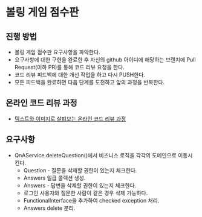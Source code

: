# 볼링 게임 점수판
## 진행 방법
* 볼링 게임 점수판 요구사항을 파악한다.
* 요구사항에 대한 구현을 완료한 후 자신의 github 아이디에 해당하는 브랜치에 Pull Request(이하 PR)를 통해 코드 리뷰 요청을 한다.
* 코드 리뷰 피드백에 대한 개선 작업을 하고 다시 PUSH한다.
* 모든 피드백을 완료하면 다음 단계를 도전하고 앞의 과정을 반복한다.

## 온라인 코드 리뷰 과정
* [텍스트와 이미지로 살펴보는 온라인 코드 리뷰 과정](https://github.com/next-step/nextstep-docs/tree/master/codereview)

## 요구사항
* QnAService.deleteQuestion()에서 비즈니스 로직을 각각의 도메인으로 이동시킨다.
    * Question - 질문을 삭제할 권한이 있는지 체크한다.
    * Answers 일급 콜렉션 생성.
    * Answers - 답변을 삭제할 권한이 있는지 체크한다.
    * 로그인 사용자와 질문한 사람이 같은 경우 삭제 가능하다.
    * FunctionalInterface을 추가하여 checked exception 처리.
    * Answers delete 분리.